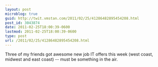 ```yaml
---
layout: post
microblog: true
guid: http://twit.vmstan.com/2011/02/25/41286482895454208.html
post_id: 3043874
date: 2011-02-25T18:00:39-0600
lastmod: 2011-02-25T18:00:39-0600
type: post
url: /2011/02/25/41286482895454208.html
---
```

Three of my friends got awesome new job IT offers this week (west coast, midwest and east coast) -- must be something in the air.
